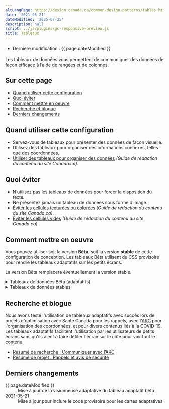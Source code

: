 ```yaml
---
altLangPage: https://design.canada.ca/common-design-patterns/tables.html
date: '2021-05-21'
dateModified: '2025-07-25'
description: null
script: ../js/plugins/gc-responsive-preview.js
title: Tableaux
---
```

<div class="row">
 <div class="col-md-12 pull-left">
	<ul class="list-inline small mrgn-bttm-sm" id="list-inline-desktop-only" style="line-height:1.65em">
	 <li class="mrgn-rght-lg">Dernière modification : {{ page.dateModified }}</li>
	</ul>
 </div>
</div>

<p>Les tableaux de données vous permettent de communiquer des données de façon efficace à l’aide de rangées et de colonnes.</p>

<section>
 <h2>Sur cette page</h2>
 <ul>
	<li><a href="#quand">Quand utiliser cette configuration</a></li>
	<li><a href="#eviter">Quoi éviter</a></li>
	<li><a href="#comment">Comment mettre en oeuvre</a></li>
	<li><a href="#recherche">Recherche et blogue</a></li>
	<li><a href="#derniers">Derniers changements</a></li>
 </ul>
</section>

<section>
 <h2 id="quand">Quand utiliser cette configuration</h2>
 <ul>
	<li>Servez-vous de tableaux pour présenter des données de façon visuelle.</li>
	<li>Utilisez des tableaux pour organiser des informations connexes, telles que des coordonnées.</li>
	<li><a href="https://www.canada.ca/fr/secretariat-conseil-tresor/services/communications-gouvernementales/guide-redaction-contenu-canada.html#wp5-3">Utiliser des tableaux pour organiser des données</a> <cite>(Guide de rédaction du contenu du site Canada.ca)</cite>.</li>
 </ul>
</section>

<section>
 <h2 id="eviter">Quoi éviter</h2>
 <ul>
	<li>N’utilisez pas les tableaux de données pour forcer la disposition du texte.</li>
	<li>Ne présentez jamais un tableau de données sous forme d’image.</li>
	<li><a href="https://www.canada.ca/fr/secretariat-conseil-tresor/services/communications-gouvernementales/guide-redaction-contenu-canada.html#wp5-3-3">Éviter les cellules texturées ou colorées</a> <cite>(Guide de rédaction du contenu du site Canada.ca)</cite>.</li>
	<li><a href="https://www.canada.ca/fr/secretariat-conseil-tresor/services/communications-gouvernementales/guide-redaction-contenu-canada.html#wp5-3-4">Éviter les cellules vides</a> <cite>(Guide de rédaction du contenu du site Canada.ca)</cite>.</li>
 </ul>
</section>

<section>
  <h2 id="comment">Comment mettre en oeuvre</h2>
  <p>Vous pouvez utiliser soit la version
    <strong>Bêta</strong>, soit la version
    <strong>stable</strong> de cette configuration de conception. Les tableaux Bêta utilisent du CSS provisoire pour rendre les tableaux adaptatifs sur les petits écrans.</p>
  <p>La version Bêta remplacera éventuellement la version stable.</p>
  <details>
    <summary>Tableaux de données Bêta (adaptatifs)</summary>
    <p>Les tableaux adaptatifs Bêta sont&nbsp;:</p>
    <ul>
    <li>supportés uniquement pour les tableaux simples qui n'ont pas de colonnes ou de rangées combinées</li>
    <li>non pris en charge par IE 11</li>
    </ul>
    <p>Les tableaux adaptatifs créent des cartes pour les vues d'appareil mobile et de petite tablette.</p>
    <p>Comme il s'agit encore d'une version bêta, assurez-vous de tester vos tableaux dans différentes grandeur d'écran, surtout si vous ajoutez beaucoup de personnalisation.</p>
    <div class="pattern-demo pattern-demo-component">
    <div class="component-demo example-frame-bkg" id="basic-demo">
      <div class="layout-demo example-frame-bkg" id="unfiltered-layout">
        <h3 class="h4 hidden-xs hidden-sm">Grandeur d'écran:</h3>
        <div class="btn-group hidden-xs hidden-sm">
          <button class="btn btn-default" id="resize-div-mobile">
            <span class="fas fa-mobile-alt"></span>
            <strong>Petit</strong>
          </button>
          <button class="btn btn-default" id="resize-div-desktop">
            <span class="fas fa-desktop"></span>
            <strong>Grand</strong>
          </button>
        </div>
        <div id="gc-responsive-preview-container" class="gc-responsive-preview-desktop" style="overflow: auto; border: 1px solid #ccc; padding: 1em;">
          {% include configuration-conception-communes/tableaux/exemple-tableaux-adaptatifs.html %}
        </div>
        <div class="gc-responsive-preview" data-gc-responsive-preview='{
                "container": "#gc-responsive-preview-container",
                "cssPath": "../css/gc-responsive-preview-tables.css",
                "buttons": {
                    "mobile": "#resize-div-mobile",
                    "desktop": "#resize-div-desktop"
                }
        }'></div>
        </div>
      </div>
    </div>
    <h3> Modification des tableaux</h3>
    <table class="table">
    <thead>
      <tr>
      <th>Option</th>
      <th>Description</th>
      <th>Comment mettre en oeuvre</th>
      </tr>
    </thead>
    <tbody>
      <tr>
        <td>Bordures</td>
        <td>Ajoute une bordure pour aider à séparer visuellement les cellules du tableau lorsqu'elles ont beaucoup de contenu.</td>
        <td>Ajouter la classe
          <code>table-bordered</code> au tableau
          (<code>&lt;table&gt;</code>)
        </td>
      </tr>
      <tr>
        <td>Espace condensé</td>
        <td>Réduit la hauteur des cellules du tableau</td>
        <td>Ajouter la classe
          <code>table-condensed</code> au tableau
          (<code>&lt;table&gt;</code>)
        </td>
      </tr>
      <tr>
        <td>Rangées rayées</td>
        <td>Alterne la couleur des rangées du tableau du blanc au gris.</td>
        <td>Ajouter la classe
          <code>table-striped</code> au tableau
          (<code>&lt;table&gt;</code>)
        </td>
      </tr>
      <tr>
      <td>Rangées mises en valeur au pointage</td>
      <td>Assombrit l'arrière-plan lorsque la souris survole une rangée.</td>
      <td>Ajouter la classe
        <code>table-hover</code> au tableau
        (<code>&lt;table&gt;</code>)
      </td>
      </tr>
      <tr>
      <td>Aligné à gauche</td>
      <td>Aligner le texte dans n'importe quelle cellule sur les cartes mobiles</td>
      <td>Ajouter la classe
        <code>text-left</code> à l'élément HTML à l'intérieur du
        <code>&lt;td&gt;</code> que vous voulez aligner à gauche, tel qu'un
        <code>&lt;span&gt;</code> ou un
        <code>&lt;ul&gt;</code>
      </td>
      </tr>
      <tr>
      <td>Filtre simple</td>
      <td>Ajouter un filtre simple à un tableau</td>
      <td>Ajouter la classe
        <code>wb-filter</code> au tableau
        (<code>&lt;table&gt;</code>)
      </td>
      </tr>
      <tr>
      <td>Activer le plugiciel DataTables</td>
      <td>Permet la recherche, le tri, le filtrage, la pagination, etc.
        <a href="https://wet-boew.github.io/v4.0-ci/demos/tables/tables-fr.html">Documentation du plugiciel DataTables</a>
      </td>
      <td>Ajouter la classe
        <code>wb-tables</code> au tableau
        (<code>&lt;table&gt;</code>) et ajouter les valeurs appropriées à
        <code>data-wb-tables=""</code>
      </td>
      </tr>
    </tbody>
    </table>
    <h3>Ressources supplémentaires</h3>
    <p>Pour en savoir plus sur les tableaux adaptatifs, consultez la <a href="https://wet-boew.github.io/v4.0-ci/demos/tables/tables-fr.html">documentation des tableaux adaptatifs</a>. Le code source est disponible sur <a href="https://github.com/wet-boew/wet-boew">GitHub</a>.</p>
  </details>
  <details>
    <summary>Tableaux de données stables</summary>
    <ul>
    <li>Servez-vous des catégories de présentation définies pour les tableaux dans la <abbr title="Boîte à outils de l’expérience Web">BOEW</abbr>.</li>
    <li>Veillez à ce que chaque colonne ne présente qu’une facette de données.</li>
    <li>Dans la mesure du possible, utilisez les tableaux de la version 4 de la <abbr title="Boîte à outils de l’expérience Web">BOEW</abbr> qui comprennent des mécanismes de tri et de filtrage.
      <ul>
      <li>Cette façon de procéder est recommandée lorsqu’un tableau compte plus de 12 rangées.</li>
      </ul>
    </li>
    <li>Ajoutez des commandes de pagination facultatives pour les tableaux comptant plus de 12 rangées.</li>
    <li>Ne présentez jamais des données tabulaires sous forme d’images.</li>
    </ul>
    <h2>Exemple concret</h2>
    <ul>
    <li>
      <a href="https://wet-boew.github.io/v4.0-ci/demos/tables/tables-fr.html">BOEW : Tableaux</a>
    </li>
    </ul>
    <section class="panel panel-primary">
      <header class="panel-heading">
        <h3 class="panel-title">Exemple</h3>
      </header>
      <div class="panel-body">
        <figure class="mrgn-bttm-sm">
        <figcaption class="text-center"><b>Modèle de table de données</b></figcaption>
        <img alt="Capture d’écran illustrant le modèle de table de données dans le site Canada.ca. Plus de détails au sujet de ce graphique se retrouvent dans le texte entourant l’image." class="img-responsive center-block" src="https://www.canada.ca/content/dam/tbs-sct/images/government-communications/canada-content-style-guide/data-tables-pattern-fra-02.jpg"/>
        </figure>
      </div>
    </section>
  </details>
  <section>
    <h2 id="recherche">Recherche et blogue</h2>
    <p>Nous avons testé l'utilisation de tableaux adaptatifs avec succès lors de projets d'optimisation avec Santé Canada pour les rappels, avec l'<abbr title="Agence du revenu du Canada">ARC</abbr> pour l'organisation des coordonnées, et pour divers contenus liés à la COVID-19. Les tableaux adaptatifs facilitent l'utilisation par les utilisateurs de petits écrans sans qu'ils aient à faire défiler l'écran sur le côté pour voir tout le contenu.</p>
    <ul>
      <li>
        <a href="{{ site.url }}/resumes-recherche/arc-contactez-nous-resume-recherche.html">Résumé de recherche&nbsp;: Communiquer avec l’ARC</a>
      </li>
      <li>
        <a href="{{ site.url }}/resumes-recherche/rappels-resume-recherche.html">Résumé de projet&nbsp;: Rappels et avis de sécurité</a>
      </li>
    </ul>
</section>
<section>
	<h2 id="derniers">Derniers changements</h2>
  <dl class="dl-horizontal">
    <dt><time>{{ page.dateModified }}</time></dt>
    <dd>Mise à jour de la visionneuse adaptative du tableau adaptatif bêta</dd>
	  <dt><time>2021-05-21</time></dt>
	  <dd>Mise à jour pour inclure le code provisoire pour les cartes adaptatives</dd>
 </dl>
</section>
